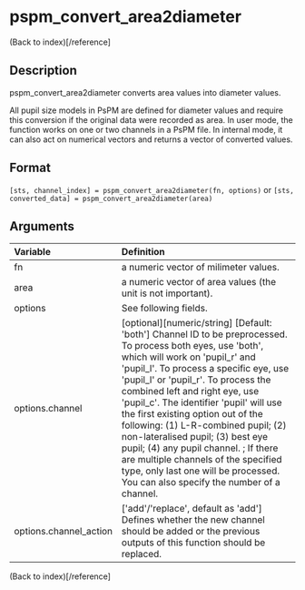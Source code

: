# pspm_convert_area2diameter
(Back to index)[/reference]
## Description
pspm_convert_area2diameter converts area values into diameter values.

All pupil size models in PsPM are defined for diameter values and require this conversion if the original data were recorded as area. In user mode, the function works on one or two channels in a PsPM file. In internal mode, it can also act on numerical vectors and returns a vector of converted values. 

## Format
`[sts, channel_index] = pspm_convert_area2diameter(fn, options)` or
`[sts, converted_data] = pspm_convert_area2diameter(area)`

## Arguments
| Variable | Definition |
|:--|:--|
| fn | a numeric vector of milimeter values. |
| area | a numeric vector of area values (the unit is not important). |
| options | See following fields. |
| options.channel | [optional][numeric/string] [Default: 'both'] Channel ID to be preprocessed. To process both eyes, use 'both', which will work on 'pupil_r' and 'pupil_l'. To process a specific eye, use 'pupil_l' or 'pupil_r'. To process the combined left and right eye, use 'pupil_c'. The identifier 'pupil' will use the first existing option out of the following: (1) L-R-combined pupil; (2) non-lateralised pupil; (3) best eye pupil; (4) any pupil channel. ; If there are multiple channels of the specified type, only last one will be processed. You can also specify the number of a channel. |
| options.channel_action | ['add'/'replace', default as 'add'] Defines whether the new channel should be added or the previous outputs of this function should be replaced. |
(Back to index)[/reference]
